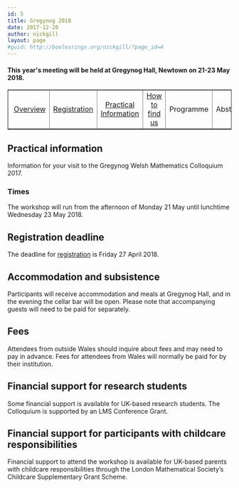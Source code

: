 ```yaml
---
id: 5
title: Gregynog 2018
date: 2017-12-20
author: nickgill
layout: page
#guid: http://boolesrings.org/nickgill/?page_id=4
---
```


#### This year's meeting will be held at Gregynog Hall, Newtown on 21-23 May 2018. 

<style>
.tablelines table, .tablelines td, .tablelines th {
        border: 1px solid black;
        }
</style>


<p>
<table width="100%" border="1">
  <tr>
    <td align="center"> <a href = "gregynog2018">Overview</a> </td><td align="center">  <a href = "gregynog-registration">Registration</a> </td><td align="center">  <a href = "gregynog-practical">Practical Information</a> </td><td align="center"> <a href = "gregynog-how-to-find-us">How to find us</a> </td><td align="center"> Programme </td><td align="center"> Abstracts </td></tr></table>
</p>


## Practical information
Information for your visit to the Gregynog Welsh Mathematics Colloquium 2017.

### Times

The workshop will run from the afternoon of Monday 21 May until lunchtime Wednesday 23 May 2018.

## Registration deadline

The deadline for [registration](gregynog-registration.md) is Friday 27 April 2018.

## Accommodation and subsistence

Participants will receive accommodation and meals at Gregynog Hall, and in the evening the cellar bar will be open. Please note that accompanying guests will need to be paid for separately.

## Fees

Attendees from outside Wales should inquire about fees and may need to pay in advance. Fees for attendees from Wales will normally be paid for by their institution.

## Financial support for research students

Some financial support is available for UK-based research students. The Colloquium is supported by an LMS Conference Grant.

## Financial support for participants with childcare responsibilities

Financial support to attend the workshop is available for UK-based parents with childcare responsibilities through the London Mathematical Society’s Childcare Supplementary Grant Scheme.
